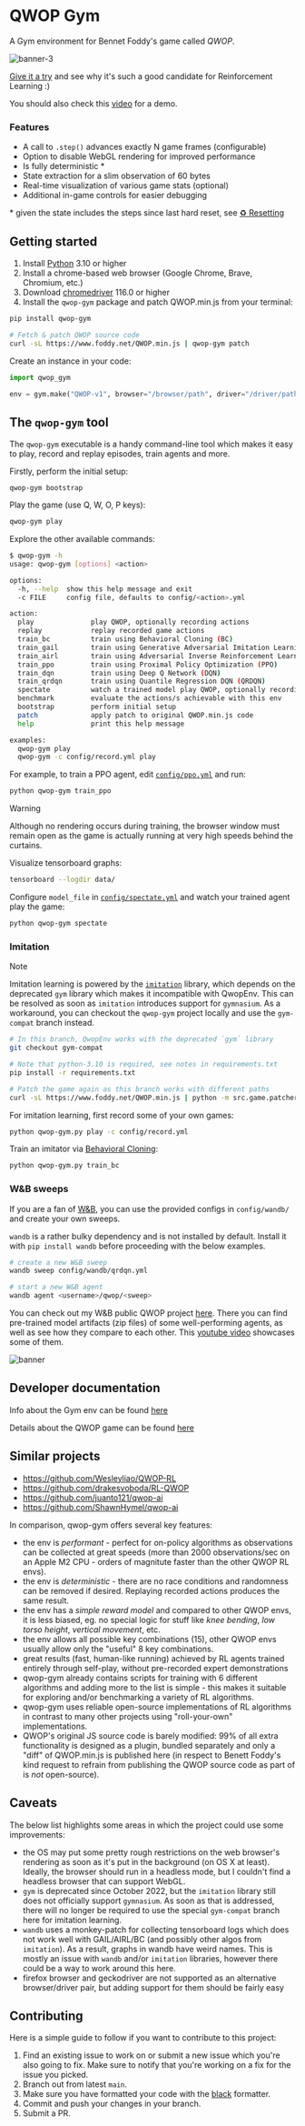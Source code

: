 # QWOP Gym

A Gym environment for Bennet Foddy's game called _QWOP_.

![banner-3](./doc/banner-3.gif)

[Give it a try](https://www.foddy.net/Athletics.html) and see why it's such a
good candidate for Reinforcement Learning :)

You should also check this [video](https://www.youtube.com/watch?v=2qNKjRwcx74) for a demo.

### Features

* A call to `.step()` advances exactly N game frames (configurable)
* Option to disable WebGL rendering for improved performance
* Is fully deterministic \*
* State extraction for a slim observation of 60 bytes
* Real-time visualization of various game stats (optional)
* Additional in-game controls for easier debugging

\* given the state includes the steps since last hard reset, see [♻️ Resetting](./doc/env.md#resetting)

## Getting started

1. Install [Python](https://www.python.org/downloads/) 3.10 or higher
1. Install a chrome-based web browser (Google Chrome, Brave, Chromium, etc.)
1. Download [chromedriver](https://googlechromelabs.github.io/chrome-for-testing/) 116.0 or higher
1. Install the `qwop-gym` package and patch QWOP.min.js from your terminal:

```bash
pip install qwop-gym

# Fetch & patch QWOP source code
curl -sL https://www.foddy.net/QWOP.min.js | qwop-gym patch
```

Create an instance in your code:

```python
import qwop_gym

env = gym.make("QWOP-v1", browser="/browser/path", driver="/driver/path")
```

## The `qwop-gym` tool

The `qwop-gym` executable is a handy command-line tool which makes it easy to
play, record and replay episodes, train agents and more.

Firstly, perform the initial setup:

```
qwop-gym bootstrap
```

Play the game (use Q, W, O, P keys):

```bash
qwop-gym play
```

Explore the other available commands:

```bash
$ qwop-gym -h
usage: qwop-gym [options] <action>

options:
  -h, --help  show this help message and exit
  -c FILE     config file, defaults to config/<action>.yml

action:
  play              play QWOP, optionally recording actions
  replay            replay recorded game actions
  train_bc          train using Behavioral Cloning (BC)
  train_gail        train using Generative Adversarial Imitation Learning (GAIL)
  train_airl        train using Adversarial Inverse Reinforcement Learning (AIRL)
  train_ppo         train using Proximal Policy Optimization (PPO)
  train_dqn         train using Deep Q Network (DQN)
  train_qrdqn       train using Quantile Regression DQN (QRDQN)
  spectate          watch a trained model play QWOP, optionally recording actions
  benchmark         evaluate the actions/s achievable with this env
  bootstrap         perform initial setup
  patch             apply patch to original QWOP.min.js code
  help              print this help message

examples:
  qwop-gym play
  qwop-gym -c config/record.yml play
```

For example, to train a PPO agent, edit [`config/ppo.yml`](./config/ppo.yml) and run:

```bash
python qwop-gym train_ppo
```

> [!WARNING]
> Although no rendering occurs during training, the browser window must remain
> open as the game is actually running at very high speeds behind the curtains.

Visualize tensorboard graphs:

```bash
tensorboard --logdir data/
```

Configure `model_file` in [`config/spectate.yml`](./config/spectate.yml) and watch your trained agent play the game:

```bash
python qwop-gym spectate
```

### Imitation

> [!NOTE]
> Imitation learning is powered by the
> [`imitation`](https://github.com/HumanCompatibleAI/imitation) library, which
> depends on the deprecated `gym` library which makes it incompatible with
> QwopEnv. This can be resolved as soon as `imitation` introduces support for
> `gymnasium`. As a workaround, you can checkout the `qwop-gym` project
> locally and use the `gym-compat` branch instead.

```bash
# In this branch, QwopEnv works with the deprecated `gym` library
git checkout gym-compat

# Note that python-3.10 is required, see notes in requirements.txt
pip install -r requirements.txt

# Patch the game again as this branch works with different paths
curl -sL https://www.foddy.net/QWOP.min.js | python -m src.game.patcher
```

For imitation learning, first record some of your own games:

```bash
python qwop-gym.py play -c config/record.yml 
```

Train an imitator via [Behavioral Cloning](https://imitation.readthedocs.io/en/latest/tutorials/1_train_bc.html):

```bash
python qwop-gym.py train_bc
```

### W&B sweeps

If you are a fan of [W&B](https://docs.wandb.ai/guides/sweeps), you can 
use the provided configs in `config/wandb/` and create your own sweeps.

`wandb` is a rather bulky dependency and is not installed by default. Install
it with `pip install wandb` before proceeding with the below examples.

```bash
# create a new W&B sweep
wandb sweep config/wandb/qrdqn.yml

# start a new W&B agent
wandb agent <username>/qwop/<sweep>
``` 

You can check out my W&B public QWOP project
[here](https://wandb.ai/s-manolloff/qwop-gym).
There you can find pre-trained model artifacts (zip files) of some
well-performing agents, as well as see how they compare to each other. This
[youtube video](https://www.youtube.com/watch?v=2qNKjRwcx74) showcases some of
them.

![banner](./doc/banner.gif)

## Developer documentation

Info about the Gym env can be found [here](./doc/env.md)

Details about the QWOP game can be found [here](./doc/game.md)

## Similar projects

* https://github.com/Wesleyliao/QWOP-RL
* https://github.com/drakesvoboda/RL-QWOP
* https://github.com/juanto121/qwop-ai
* https://github.com/ShawnHymel/qwop-ai

In comparison, qwop-gym offers several key features:
* the env is _performant_ - perfect for on-policy algorithms as observations
can be collected at great speeds (more than 2000 observations/sec on an Apple
M2 CPU - orders of magnitute faster than the other QWOP RL envs).
* the env is _deterministic_ - there are no race conditions and randomness can
be removed if desired. Replaying recorded actions produces the same result.
* the env has a _simple reward model_ and compared to other QWOP envs, it is
less biased, eg. no special logic for stuff like _knee bending_,
_low torso height_, _vertical movement_, etc.
* the env allows all possible key combinations (15), other QWOP envs usually
allow only the "useful" 8 key combinations.
* great results (fast, human-like running) achieved by RL agents trained
entirely through self-play, without pre-recorded expert demonstrations
* qwop-gym already contains scripts for training with 6 different algorithms
and adding more to the list is simple - this makes it suitable for exploring
and/or benchmarking a variety of RL algorithms.
* qwop-gym uses reliable open-source implementations of RL algorithms in
contrast to many other projects using "roll-your-own" implementations.
* QWOP's original JS source code is barely modified: 99% of all extra
functionality is designed as a plugin, bundled separately and only a "diff"
of QWOP.min.js is published here (in respect to Benett Foddy's kind request
to refrain from publishing the QWOP source code as part of is _not_
open-source).

## Caveats

The below list highlights some areas in which the project could use some
improvements:

* the OS may put some pretty rough restrictions on the web browser's rendering
as soon as it's put in the background (on OS X at least). Ideally, the browser
should run in a headless mode, but I couldn't find a headless browser that can
support WebGL.
* `gym` is deprecated since October 2022, but the `imitation` library still
does not officially support `gymnasium`. As soon as that is addressed, there
will no longer be required to use the special `gym-compat` branch here for
imitation learning.
* `wandb` uses a monkey-patch for collecting tensorboard logs which does not
work well with GAIL/AIRL/BC (and possibly other algos from `imitation`). As a
result, graphs in wandb have weird names. This is mostly an issue with `wandb`
and/or `imitation` libraries, however there could be a way to work around this
here.
* firefox browser and geckodriver are not supported as an alternative
browser/driver pair, but adding support for them should be fairly easy

## Contributing

Here is a simple guide to follow if you want to contribute to this project:

1. Find an existing issue to work on or submit a new issue which you're also
going to fix. Make sure to notify that you're working on a fix for the issue
you picked.
1. Branch out from latest `main`.
1. Make sure you have formatted your code with the [black](https://github.com/psf/black)
formatter.
1. Commit and push your changes in your branch.
1. Submit a PR.
